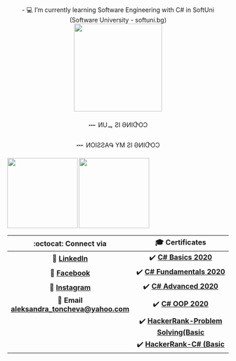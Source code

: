 <p align="center">
- 💻 I’m currently learning Software Engineering with C# in SoftUni (Software University - softuni.bg)
   <br text-align:"center">
    <img width="200"  src="https://media.giphy.com/media/WUTywPPYZpdDChyBaZ/giphy.gif">
</p>
<p align="center">𒐁 ИUᆿ ƧI ӘИIႧOƆ</p>
<p align="center">𒐁 ИOIƧƧAԳ YM ƧI ӘИIႧOƆ</p>
<div>
  <img height="160" align="left" src="https://github-readme-stats.vercel.app/api?username=tonchevaAleksandra&count_private=true&true&hide=issues&show_icons=true" />
  <img height="160" src="https://github-readme-stats.vercel.app/api/top-langs/?username=tonchevaAleksandra&layout=compact" />
</div>

| :octocat: Connect via | 🎓 Certificates |
| :-: | :-: |
| 💼 [**LinkedIn**](https://www.linkedin.com/in/aleksandra-toncheva-0a846160/)| :heavy_check_mark: [**C# Basics 2020**](https://softuni.bg/Certificates/Details/81400/6dc2594a)|
| 👀 [**Facebook**](https://www.facebook.com/aleksandra.toncheva.1/)|  :heavy_check_mark: [**C# Fundamentals 2020**](https://softuni.bg/Certificates/Details/86291/8161e7b5)|
| 📸 [**Instagram**](https://www.instagram.com/aleksandra_toncheva/)| :heavy_check_mark: [**C# Advanced 2020**](https://softuni.bg/Certificates/Details/90399/f9596589)|
| :e-mail: **Email <br/> aleksandra_toncheva@yahoo.com**|:heavy_check_mark: [**C# OOP 2020**](https://softuni.bg/Certificates/Details/95821/e349bfc8)|
||:heavy_check_mark: [**HackerRank-Problem Solving(Basic**](https://www.hackerrank.com/certificates/3e22347cde9c)|
||:heavy_check_mark: [**HackerRank-C# (Basic**](https://www.hackerrank.com/certificates/8369ad060141)|





